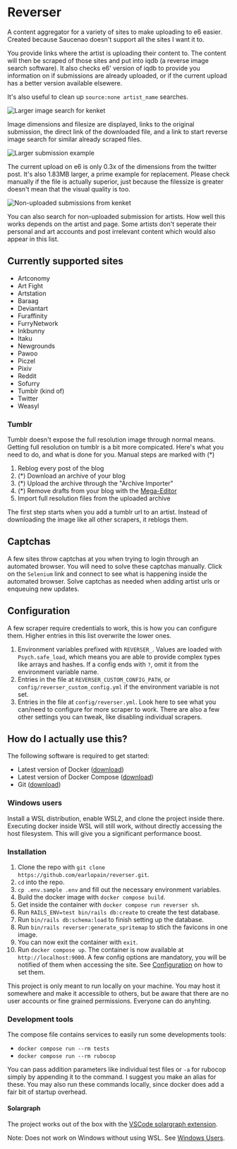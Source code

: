 # Reverser

A content aggregator for a variety of sites to make uploading to e6 easier. Created because Saucenao doesn't support all the sites I want it to.

You provide links where the artist is uploading their content to. The content will then be scraped of those sites and put into iqdb (a reverse image search software). It also checks e6' version of iqdb to provide you information on if submissions are already uploaded, or if the current upload has a better version available elsewere.

It's also useful to clean up `source:none artist_name` searches.

![Larger image search for kenket](screenshots/1.png)

Image dimensions and filesize are displayed, links to the original submission, the direct link of the downloaded file, and a link to start reverse image search for similar already scraped files.

![Larger submission example](screenshots/2.png)

The current upload on e6 is only 0.3x of the dimensions from the twitter post. It's also 1.83MB larger, a prime example for replacement. Please check manually if the file is actually superior, just because the filessize is greater doesn't mean that the visual quality is too. 

![Non-uploaded submissions from kenket](screenshots/3.png)

You can also search for non-uploaded submission for artists. How well this works depends on the artist and page. Some artists don't seperate their personal and art accounts and post irrelevant content which would also appear in this list.

## Currently supported sites
* Artconomy
* Art Fight
* Artstation
* Baraag
* Deviantart
* Furaffinity
* FurryNetwork
* Inkbunny
* Itaku
* Newgrounds
* Pawoo
* Piczel
* Pixiv
* Reddit
* Sofurry
* Tumblr (kind of)
* Twitter
* Weasyl

### Tumblr

Tumblr doesn't expose the full resolution image through normal means. Getting full resolution on tumblr is a bit more compicated. Here's what you need to do, and what is done for you. Manual steps are marked with (*)
1. Reblog every post of the blog
1. (*) Download an archive of your blog
1. (*) Upload the archive through the "Archive Importer"
1. (*) Remove drafts from your blog with the [Mega-Editor](https://www.tumblr.com/mega-editor/draft/)
1. Import full resolution files from the uploaded archive

The first step starts when you add a tumblr url to an artist. Instead of downloading the image like all other scrapers, it reblogs them.

## Captchas

A few sites throw captchas at you when trying to login through an automated browser. You will need to solve these captchas manually. Click on the `Selenium` link and connect to see what is happening inside the automated browser. Solve captchas as needed when adding artist urls or enqueuing new updates.

## Configuration

A few scraper require credentials to work, this is how you can configure them. Higher entries in this list overwrite the lower ones.
1. Environment variables prefixed with `REVERSER_`. Values are loaded with `Psych.safe_load`, which means you are able to provide complex types like arrays and hashes. If a config ends with `?`, omit it from the environment variable name.
1. Entries in the file at `REVERSER_CUSTOM_CONFIG_PATH`, or `config/reverser_custom_config.yml` if the environment variable is not set.
1. Entries in the file at `config/reverser.yml`. Look here to see what you can/need to configure for more scraper to work. There are also a few other settings you can tweak, like disabling individual scrapers.

## How do I actually use this?
The following software is required to get started:
 * Latest version of Docker ([download](https://docs.docker.com/get-docker))
 * Latest version of Docker Compose ([download](https://docs.docker.com/compose/install))
 * Git ([download](https://git-scm.com/downloads))

### Windows users

Install a WSL distribution, enable WSL2, and clone the project inside there. Executing docker inside WSL will still work, without directly accessing the host filesystem. This will give you a significant performance boost.

### Installation

1. Clone the repo with `git clone https://github.com/earlopain/reverser.git`.
1. `cd` into the repo.
1. `cp .env.sample .env` and fill out the necessary environment variables.
1. Build the docker image with `docker compose build`.
1. Get inside the container with `docker compose run reverser sh`.
1. Run `RAILS_ENV=test bin/rails db:create` to create the test database.
1. Run `bin/rails db:schema:load` to finish setting up the database.
1. Run `bin/rails reverser:generate_spritemap` to stich the favicons in one image.
1. You can now exit the container with `exit`.
1. Run `docker compose up`. The container is now available at `http://localhost:9000`. A few config options are mandatory, you will be notified of them when accessing the site. See [Configuration](#configuration) on how to set them.

This project is only meant to run locally on your machine. You may host it somewhere and make it accessible to others, but be aware that there are no user accounts or fine grained permissions. Everyone can do anyhting.

### Development tools

The compose file contains services to easily run some developments tools:
* `docker compose run --rm tests`
* `docker compose run --rm rubocop`

You can pass addition parameters like individual test files or `-a` for rubocop simply by appending it to the command. I suggest you make an alias for these. You may also run these commands locally, since docker does add a fair bit of startup overhead.

#### Solargraph

The project works out of the box with the [VSCode solargraph extension](https://marketplace.visualstudio.com/items?itemName=castwide.solargraph).

Note: Does not work on Windows without using WSL. See [Windows Users](#windows-users).
